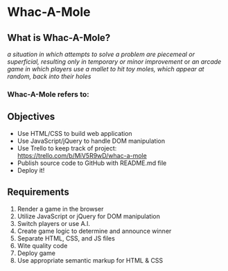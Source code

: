 # Whac-A-Mole #
## What is Whac-A-Mole? ##
*a situation in which attempts to solve a problem are piecemeal or superficial, resulting only in temporary or minor improvement*
or
*_an arcade game in which players use a mallet to hit toy moles, which appear at random, back into their holes_*

### Whac-A-Mole refers to: ###

## Objectives
* Use HTML/CSS to build web application
* Use JavaScript/jQuery to handle DOM manipulation
* Use Trello to keep track of project: https://trello.com/b/MiV5R9wD/whac-a-mole
* Publish source code to GitHub with README.md file
* Deploy it!
## Requirements
1. Render a game in the browser
2. Utilize JavaScript or jQuery for DOM manipulation
3. Switch players or use A.I.
4. Create game logic to determine and announce winner
5. Separate HTML, CSS, and JS files
6. Wite quality code
7. Deploy game
8. Use appropriate semantic markup for HTML & CSS